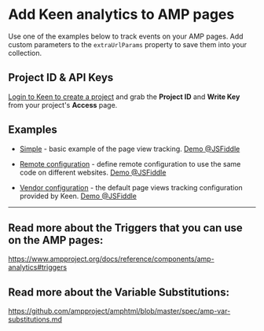 # Add Keen analytics to AMP pages

Use one of the examples below to track events on your AMP pages.
Add custom parameters to the `extraUrlParams` property to save them into your collection.

## Project ID & API Keys
[Login to Keen to create a project](https://keen.io/login?s=gh_js) and grab the **Project ID** and **Write Key** from your project's **Access** page.

## Examples

* [Simple](./blob/master/simple/index.html) - basic example of the page view tracking. [Demo @JSFiddle](https://jsfiddle.net/k87noayc/)

* [Remote configuration](./blob/master/remote_configuration/index.html) - define remote configuration to use the same code on different websites.  [Demo @JSFiddle](https://jsfiddle.net/osuehmr5/)

* [Vendor configuration](./blob/master/vendor/index.html) - the default page views tracking configuration provided by Keen. [Demo @JSFiddle](https://jsfiddle.net/mfub20zp/)

---

## Read more about the Triggers that you can use on the AMP pages:
https://www.ampproject.org/docs/reference/components/amp-analytics#triggers

## Read more about the Variable Substitutions:
https://github.com/ampproject/amphtml/blob/master/spec/amp-var-substitutions.md
